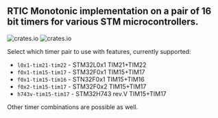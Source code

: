 RTIC Monotonic implementation on a pair of 16 bit timers for various STM microcontrollers.
---
![crates.io](https://img.shields.io/crates/v/tim-systick-monotonic.svg)
![crates.io](https://img.shields.io/crates/d/tim-systick-monotonic.svg)

Select which timer pair to use with features, currently supported:
* `l0x1-tim21-tim22` - STM32L0x1 TIM21+TIM22
* `f0x1-tim15-tim17` - STM32F0x1 TIM15+TIM17
* `f0x1-tim15-tim16` - STN32F0x1 TIM15+TIM16
* `f0x2-tim15-tim17` - STM32F0x2 TIM15+TIM17
* `h743v-tim15-tim17` - STM32H743 rev.V TIM15+TIM17

Other timer combinations are possible as well.
